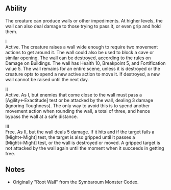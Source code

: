 ## Ability
The creature can produce walls or other impediments. At higher levels, the wall can also deal damage to those trying to pass it, or even grip and hold them.

I<br>Active. The creature raises a wall wide enough to require two movement actions to get around it. The wall could also be used to block a cave or similar opening. The wall can be destroyed, according to the rules on Damage on Buildings. The wall has Health 10, Breakpoint 5, and Fortification value 5. The wall remains for an entire scene, unless it is destroyed or the creature opts to spend a new active action to move it. If destroyed, a new wall cannot be raised until the next day.

II<br>Active. As I, but enemies that come close to the wall must pass a \[Agility←Exactitude\] test or be attacked by the wall, dealing 3 damage (ignoring Toughness). The only way to avoid this is to spend another movement action when rounding the wall, a total of three, and hence bypass the wall at a safe distance.

III<br>Free. As II, but the wall deals 5 damage. If it hits and if the target fails a \[Might←Might\] test, the target is also gripped until it passes a \[Might←Might\] test, or the wall is destroyed or moved. A gripped target is not attacked by the wall again until the moment when it succeeds in getting free.
## Notes
* Originally "Root Wall" from the Symbaroum Monster Codex.